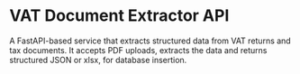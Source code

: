 # VAT Document Extractor API
A FastAPI-based service that extracts structured data from VAT returns and tax documents. It accepts PDF uploads, extracts the data and returns structured JSON or xlsx, for database insertion. 

